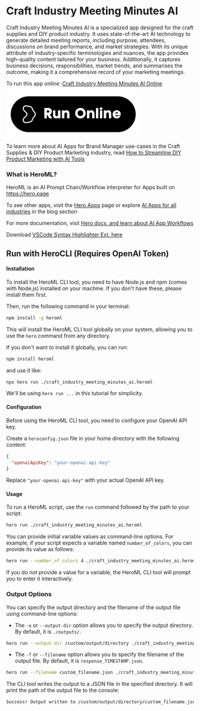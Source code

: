 # Craft Industry Meeting Minutes AI

Craft Industry Meeting Minutes AI is a specialized app designed for the craft supplies and DIY product industry. It uses state-of-the-art AI technology to generate detailed meeting reports, including purpose, attendees, discussions on brand performance, and market strategies. With its unique attribute of industry-specific terminologies and nuances, the app provides high-quality content tailored for your business. Additionally, it captures business decisions, responsibilities, market trends, and summarises the outcome, making it a comprehensive record of your marketing meetings.

To run this app online: [Craft Industry Meeting Minutes AI Online](https://hero.page/app/craft-industry-meeting-minutes-ai-ai-craft-marketing-meeting-digest/cbk9dHY09Fjk9wPUyhil)

[![Run Craft Industry Meeting Minutes AI Online](/assets/run.svg)](https://hero.page/app/craft-industry-meeting-minutes-ai-ai-craft-marketing-meeting-digest/cbk9dHY09Fjk9wPUyhil)

To learn more about AI Apps for Brand Manager use-cases in the Craft Supplies & DIY Product Marketing industry, read [How to Streamline DIY Product Marketing with AI Tools](https://hero.page/blog/ai/craft-supplies-and-diy-product-marketing/how-to-streamline-diy-product-marketing-with-ai-tools/170829)

### What is HeroML?
HeroML is an AI Prompt Chain/Workflow interpreter for Apps built on https://hero.page 

To see other apps, visit the [Hero Apps](https://hero.page/apps) page or explore [AI Apps for all industries](https://hero.page/blog) in the blog section

For more documentation, visit [Hero docs, and learn about AI App Workflows](https://hero.page/tutorials/introduction-to-heroml)

Download [VSCode Syntax Highlighter Ext. here](https://marketplace.visualstudio.com/items?itemName=hero-page.heroml)

## Run with HeroCLI (Requires OpenAI Token)

#### Installation

To install the HeroML CLI tool, you need to have Node.js and npm (comes with Node.js) installed on your machine. If you don't have these, please install them first. 

Then, run the following command in your terminal:

```bash
npm install -g heroml
```

This will install the HeroML CLI tool globally on your system, allowing you to use the `hero` command from any directory.

If you don't want to install it globally, you can run:

```bash
npm install heroml
```

and use it like:

```bash
npx hero run ./craft_industry_meeting_minutes_ai.heroml
```

We'll be using `hero run ...` in this tutorial for simplicity.

#### Configuration

Before using the HeroML CLI tool, you need to configure your OpenAI API key. 

Create a `heroconfig.json` file in your home directory with the following content:

```json
{
  "openaiApiKey": "your-openai-api-key"
}
```

Replace `"your-openai-api-key"` with your actual OpenAI API key.

#### Usage

To run a HeroML script, use the `run` command followed by the path to your script:

```bash
hero run ./craft_industry_meeting_minutes_ai.heroml
```

You can provide initial variable values as command-line options. For example, if your script expects a variable named `number_of_colors`, you can provide its value as follows:

```bash
hero run --number_of_colors 4 ./craft_industry_meeting_minutes_ai.heroml
```

If you do not provide a value for a variable, the HeroML CLI tool will prompt you to enter it interactively.

### Output Options

You can specify the output directory and the filename of the output file using command-line options:

- The `-o` or `--output-dir` option allows you to specify the output directory. By default, it is `./outputs/`.

```bash
hero run --output-dir /custom/output/directory ./craft_industry_meeting_minutes_ai.heroml
```

- The `-f` or `--filename` option allows you to specify the filename of the output file. By default, it is `response_TIMESTAMP.json`.

```bash
hero run --filename custom_filename.json ./craft_industry_meeting_minutes_ai.heroml
```

The CLI tool writes the output to a JSON file in the specified directory. It will print the path of the output file to the console:

```bash
Success! Output written to /custom/output/directory/custom_filename.json
```

